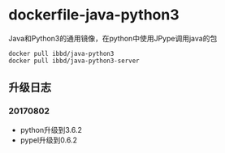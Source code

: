 # dockerfile-java-python3
Java和Python3的通用镜像，在python中使用JPype调用java的包

```
docker pull ibbd/java-python3
docker pull ibbd/java-python3-server
```

## 升级日志

### 20170802

- python升级到3.6.2
- pypel升级到0.6.2


